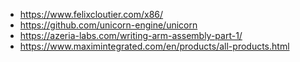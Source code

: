 + https://www.felixcloutier.com/x86/
+ https://github.com/unicorn-engine/unicorn
+ https://azeria-labs.com/writing-arm-assembly-part-1/
+ https://www.maximintegrated.com/en/products/all-products.html
